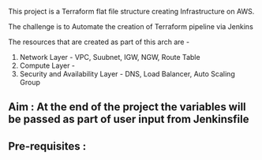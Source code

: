 This project is a Terraform flat file structure creating Infrastructure on AWS.

The challenge is to Automate the creation of Terraform pipeline via Jenkins

The resources that are created as part of this arch are -

1. Network Layer - VPC, Suubnet, IGW, NGW, Route Table
2. Compute Layer - 
3. Security and Availability Layer - DNS, Load Balancer, Auto Scaling Group


## Aim : At the end of the project the variables will be passed as part of user input from Jenkinsfile

## Pre-requisites : 